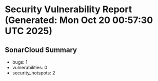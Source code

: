 # Security Vulnerability Report (Generated: Mon Oct 20 00:57:30 UTC 2025)


## SonarCloud Summary
* bugs: 1
* vulnerabilities: 0
* security_hotspots: 2
